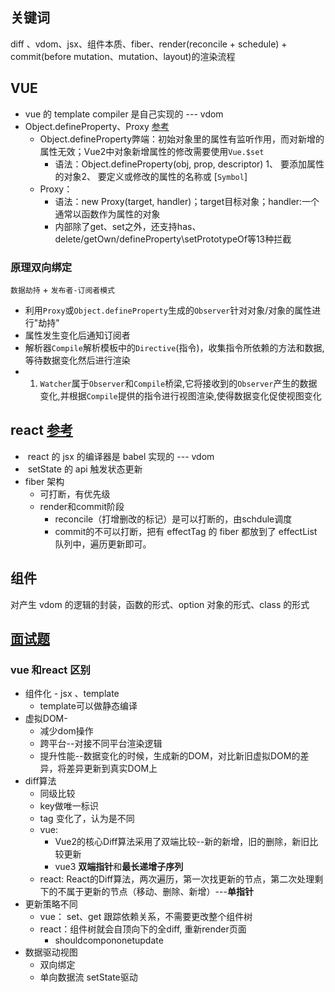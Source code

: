 
## 关键词

diff 、vdom、jsx、组件本质、fiber、render(reconcile + schedule) + commit(before mutation、mutation、layout)的渲染流程

## VUE

- vue 的 template compiler 是自己实现的 --- vdom
- Object.defineProperty、Proxy [参考](https://juejin.cn/post/7069397770766909476)
	- Object.defineProperty弊端：初始对象里的属性有监听作用，而对新增的属性无效；Vue2中对象新增属性的修改需要使用`Vue.$set`
		- 语法：Object.defineProperty(obj, prop, descriptor) 1、 要添加属性的对象2、 要定义或修改的属性的名称或 [`Symbol`]
	- Proxy：
		- 语法：new Proxy(target, handler)；target目标对象；handler:一个通常以函数作为属性的对象
		- 内部除了get、set之外，还支持has、delete/getOwn/defineProperty\setPrototypeOf等13种拦截
### 原理双向绑定
 `数据劫持` + `发布者-订阅者模式`
- 利用`Proxy`或`Object.defineProperty`生成的`Observer`针对对象/对象的属性进行"劫持"
- 属性发生变化后通知订阅者
- 解析器`Compile`解析模板中的`Directive`(指令)，收集指令所依赖的方法和数据,等待数据变化然后进行渲染
- 1.  `Watcher`属于`Observer`和`Compile`桥梁,它将接收到的`Observer`产生的数据变化,并根据`Compile`提供的指令进行视图渲染,使得数据变化促使视图变化

## react [参考](https://juejin.cn/post/7117051812540055588)

-  react 的 jsx 的编译器是 babel 实现的 --- vdom
-  setState 的 api 触发状态更新
- fiber 架构
	- 可打断，有优先级
	- render和commit阶段
		- reconcile（打增删改的标记）是可以打断的，由schdule调度
		- commit的不可以打断，把有 effectTag 的 fiber 都放到了 effectList 队列中，遍历更新即可。


## 组件

对产生 vdom 的逻辑的封装，函数的形式、option 对象的形式、class 的形式


## [面试题](https://juejin.cn/post/7144648542472044558)

### vue 和react 区别

- 组件化 - jsx 、template
	- template可以做静态编译
- 虚拟DOM-
	- 减少dom操作
	- 跨平台--对接不同平台渲染逻辑
	- 提升性能--数据变化的时候，生成新的DOM，对比新旧虚拟DOM的差异，将差异更新到真实DOM上
- diff算法
	- 同级比较
	- key做唯一标识
	- tag 变化了，认为是不同
	- vue: 
		- Vue2的核心Diff算法采用了双端比较--新的新增，旧的删除，新旧比较更新
		- vue3 **双端指针**和**最长递增子序列**
	- react: React的Diff算法，两次遍历，第一次找更新的节点，第二次处理剩下的不属于更新的节点（移动、删除、新增）---**单指针**
- 更新策略不同
	- vue： set、get 跟踪依赖关系，不需要更改整个组件树
	- react：组件树就会自顶向下的全diff, 重新render页面
		- shouldcompononetupdate
- 数据驱动视图
	- 双向绑定
	- 单向数据流 setState驱动